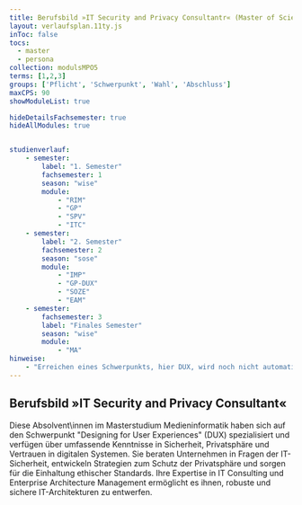 ```yaml
---
title: Berufsbild »IT Security and Privacy Consultantr« (Master of Science)
layout: verlaufsplan.11ty.js
inToc: false
tocs:
  - master
  - persona
collection: modulsMPO5
terms: [1,2,3]
groups: ['Pflicht', 'Schwerpunkt', 'Wahl', 'Abschluss']
maxCPS: 90
showModuleList: true

hideDetailsFachsemester: true
hideAllModules: true


studienverlauf:
    - semester:
        label: "1. Semester"
        fachsemester: 1
        season: "wise"
        module: 
            - "RIM"
            - "GP"
            - "SPV"
            - "ITC"
    - semester:
        label: "2. Semester"
        fachsemester: 2
        season: "sose"
        module: 
            - "IMP"
            - "GP-DUX"
            - "SOZE"
            - "EAM"
    - semester:
        fachsemester: 3
        label: "Finales Semester"
        season: "wise"
        module: 
            - "MA"
hinweise:
    - "Erreichen eines Schwerpunkts, hier DUX, wird noch nicht automatisch geprüft"
---
```



## Berufsbild »IT Security and Privacy Consultant«

Diese Absolvent\innen im Masterstudium Medieninformatik haben sich auf den Schwerpunkt "Designing for User Experiences" (DUX) spezialisiert und verfügen über umfassende Kenntnisse in Sicherheit, Privatsphäre und Vertrauen in digitalen Systemen. Sie beraten Unternehmen in Fragen der IT-Sicherheit, entwickeln Strategien zum Schutz der Privatsphäre und sorgen für die Einhaltung ethischer Standards. Ihre Expertise in IT Consulting und Enterprise Architecture Management ermöglicht es ihnen, robuste und sichere IT-Architekturen zu entwerfen.